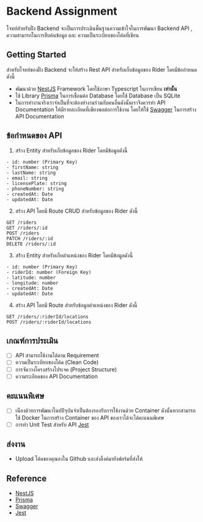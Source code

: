 # Backend Assignment

โจทย์สำหรับฝั่ง Backend จะเป็นการประเมินพื้นฐานความเข้าใจในการพัฒนา Backend API , ความสามารถในการสืบค้นข้อมูล และ ความเป็นระเบียบของโค้ดที่เขียน

## Getting Started

สำหรับโจทย์ของฝั่ง Backend จะให้สร้าง Rest API สำหรับเก็บข้อมูลของ Rider โดยมีข้อกำหนดดังนี้

- พัฒนาด้วย [NestJS](https://nestjs.com/) Framework โดยใช้ภาษา Typescript ในการเขียน **เท่านั้น**
- ใช้ Library [Prisma](https://docs.nestjs.com/recipes/prisma) ในการเชื่อมต่อ Database โดยใช้ Database เป็น SQLite
- ในการทำงานจริงเราจำเป็นที่จะต้องทำงานร่วมกับคนอื่นดังนั้นเราจึงควรทำ API Documentation ให้มีรายละเอียดที่เพียงพอต่อการใช้งาน โดยให้ใช้ [Swagger](https://docs.nestjs.com/openapi/introduction) ในการสร้าง API Documentation

## ข้อกำหนดของ API

1. สร้าง Entity สำหรับเก็บข้อมูลของ Rider โดยมีข้อมูลดังนี้

```
- id: number (Primary Key)
- firstName: string
- lastName: string
- email: string
- licensePlate: string
- phoneNumber: string
- createdAt: Date
- updatedAt: Date
```

2. สร้าง API โดยมี Route CRUD สำหรับข้อมูลของ Rider ดังนี้

```
GET /riders
GET /riders/:id
POST /riders
PATCH /riders/:id
DELETE /riders/:id
```

3. สร้้าง Entity สำหรับเก็บตำแหน่งของ Rider โดยมีข้อมูลดังนี้

```
- id: number (Primary Key)
- riderId: number (Foreign Key)
- latitude: number
- longitude: number
- createdAt: Date
- updatedAt: Date
```

4. สร้าง API โดยมี Route สำหรับข้อมูลตำแหน่งของ Rider ดังนี้

```
GET /riders/:riderId/locations
POST /riders/:riderId/locations
```

## เกณฑ์การประเมิน

- [ ] API สามารถใช้งานได้ตาม Requirement
- [ ] ความเป็นระเบียบของโค้ด (Clean Code)
- [ ] การจัดวางโครงสร้างโปรเจค (Project Structure)
- [ ] ความระเอียดของ API Documentation

## คะแนนพิเศษ

- [ ] เน่ืองด้วยการพัฒนาในปปัจุบันจำเป็นต้องรองรับการใช้งานด้วย Container ดังนั้นหากสามารถใช้ Docker ในการสร้าง Container ของ API ของเราได้จะได้คะแนนพิเศษ
- [ ] การทำ Unit Test สำหรับ API [Jest](https://docs.nestjs.com/fundamentals/testing)

## ส่งงาน

- Upload โค้ดของคุณลงใน Github และส่งลิ้งค์มายังฟอร์มที่ส่งให้

## Reference

- [NestJS](https://nestjs.com/)
- [Prisma](https://docs.nestjs.com/recipes/prisma)
- [Swagger](https://docs.nestjs.com/openapi/introduction)
- [Jest](https://docs.nestjs.com/fundamentals/testing)
